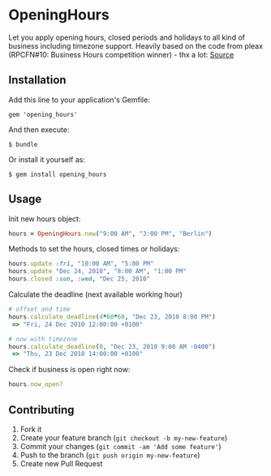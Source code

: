 # OpeningHours

Let you apply opening hours, closed periods and holidays to all kind of business including timezone support. Heavily based on the code from pleax (RPCFN#10: Business Hours competition winner) - thx a lot: [Source](https://gist.github.com/pleax/e9c0da1a6e92dd12cbc7)

## Installation

Add this line to your application's Gemfile:

    gem 'opening_hours'

And then execute:

    $ bundle

Or install it yourself as:

    $ gem install opening_hours

## Usage

Init new hours object:
```ruby
hours = OpeningHours.new("9:00 AM", "3:00 PM", "Berlin")
```

Methods to set the hours, closed times or holidays:
```ruby
hours.update :fri, "10:00 AM", "5:00 PM"
hours.update "Dec 24, 2010", "8:00 AM", "1:00 PM"
hours.closed :sun, :wed, "Dec 25, 2010"
```

Calculate the deadline (next available working hour)
```ruby
# offset and time
hours.calculate_deadline(4*60*60, "Dec 23, 2010 8:00 PM")
 => "Fri, 24 Dec 2010 12:00:00 +0100" 

# now with timezone
hours.calculate_deadline(0, "Dec 23, 2010 9:00 AM -0400")
 => "Thu, 23 Dec 2010 14:00:00 +0100"
```

Check if business is open right now:
```ruby
hours.now_open?
```

## Contributing

1. Fork it
2. Create your feature branch (`git checkout -b my-new-feature`)
3. Commit your changes (`git commit -am 'Add some feature'`)
4. Push to the branch (`git push origin my-new-feature`)
5. Create new Pull Request
